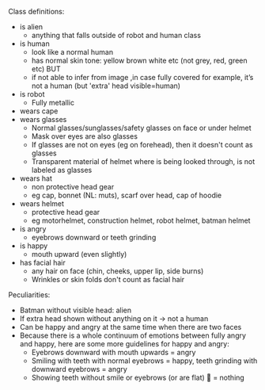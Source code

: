 Class definitions:
* is alien
    * anything that falls outside of robot and human class
* is human
    * look like a normal human
    * has normal skin tone: yellow brown white etc (not grey, red, green etc) BUT
    * if not able to infer from image ,in case fully covered for example, it’s not a human (but 'extra' head visible=human)
* is robot
    * Fully metallic
* wears cape
* wears glasses
    * Normal glasses/sunglasses/safety glasses on face or under helmet
    * Mask over eyes are also glasses
    * If glasses are not on eyes (eg on forehead), then it doesn't count as glasses
    * Transparent material of helmet where is being looked through, is not labeled as glasses
* wears hat
    * non protective head gear
    * eg cap, bonnet (NL: muts), scarf over head, cap of hoodie
* wears helmet
    * protective head gear
    * eg motorhelmet, construction helmet, robot helmet, batman helmet
* is angry
    * eyebrows downward or teeth grinding
* is happy
    * mouth upward (even slightly)
* has facial hair
    * any hair on face (chin, cheeks, upper lip, side burns)
    * Wrinkles or skin folds don't count as facial hair



Peculiarities:
* Batman without visible head: alien
* If extra head shown without anything on it -> not a human
* Can be happy and angry at the same time when there are two faces
* Because there is a whole continuum of emotions between fully angry and happy, here are some more guidelines for happy and angry:
    * Eyebrows downward with mouth upwards = angry
    * Smiling with teeth with normal eyebrows = happy, teeth grinding with downward eyebrows = angry
    * Showing teeth without smile or eyebrows (or are flat) 😬 = nothing